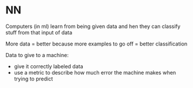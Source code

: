 # NN
Computers (in ml) learn from being given data and hen they can classify stuff from that input of data

More data = better because more examples to go off = better classification 

Data to give to a machine:

*   give it correctly labeled data
*   use a metric to describe how much error the machine makes when trying to predict